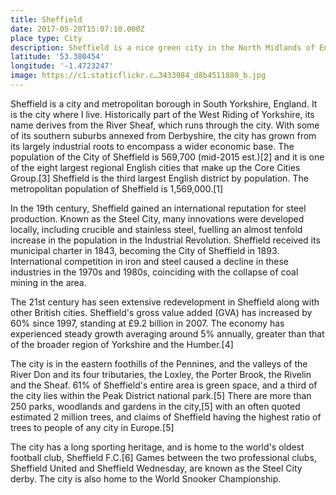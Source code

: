 ```yaml
---
title: Sheffield
date: 2017-05-20T15:07:10.000Z
place type: City
description: Sheffield is a nice green city in the North Midlands of England
latitude: '53.380454'
longitude: '-1.4723247'
image: https://c1.staticflickr.c…3433984_d8b4511880_b.jpg
---
```


Sheffield is a city and metropolitan borough in South Yorkshire, England. It is the city where I live. Historically part of the West Riding of Yorkshire, its name derives from the River Sheaf, which runs through the city. With some of its southern suburbs annexed from Derbyshire, the city has grown from its largely industrial roots to encompass a wider economic base. The population of the City of Sheffield is 569,700 (mid-2015 est.)\[2\] and it is one of the eight largest regional English cities that make up the Core Cities Group.\[3\] Sheffield is the third largest English district by population. The metropolitan population of Sheffield is 1,569,000.\[1\]

In the 19th century, Sheffield gained an international reputation for steel production. Known as the Steel City, many innovations were developed locally, including crucible and stainless steel, fuelling an almost tenfold increase in the population in the Industrial Revolution. Sheffield received its municipal charter in 1843, becoming the City of Sheffield in 1893. International competition in iron and steel caused a decline in these industries in the 1970s and 1980s, coinciding with the collapse of coal mining in the area.

The 21st century has seen extensive redevelopment in Sheffield along with other British cities. Sheffield's gross value added (GVA) has increased by 60% since 1997, standing at £9.2 billion in 2007. The economy has experienced steady growth averaging around 5% annually, greater than that of the broader region of Yorkshire and the Humber.\[4\]

The city is in the eastern foothills of the Pennines, and the valleys of the River Don and its four tributaries, the Loxley, the Porter Brook, the Rivelin and the Sheaf. 61% of Sheffield's entire area is green space, and a third of the city lies within the Peak District national park.\[5\] There are more than 250 parks, woodlands and gardens in the city,\[5\] with an often quoted estimated 2 million trees, and claims of Sheffield having the highest ratio of trees to people of any city in Europe.\[5\]

The city has a long sporting heritage, and is home to the world's oldest football club, Sheffield F.C.\[6\] Games between the two professional clubs, Sheffield United and Sheffield Wednesday, are known as the Steel City derby. The city is also home to the World Snooker Championship.
